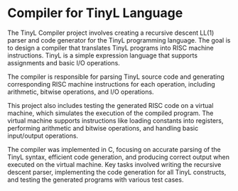# Compiler for TinyL Language 
The TinyL Compiler project involves creating a recursive descent LL(1) parser and code generator for the TinyL programming language. The goal is to design a compiler that translates TinyL programs into RISC machine instructions. TinyL is a simple expression language that supports assignments and basic I/O operations.

The compiler is responsible for parsing TinyL source code and generating corresponding RISC machine instructions for each operation, including arithmetic, bitwise operations, and I/O operations. 

This project also includes testing the generated RISC code on a virtual machine, which simulates the execution of the compiled program. The virtual machine supports instructions like loading constants into registers, performing arithmetic and bitwise operations, and handling basic input/output operations.

The compiler was implemented in C, focusing on accurate parsing of the TinyL syntax, efficient code generation, and producing correct output when executed on the virtual machine. Key tasks involved writing the recursive descent parser, implementing the code generation for all TinyL constructs, and testing the generated programs with various test cases.
